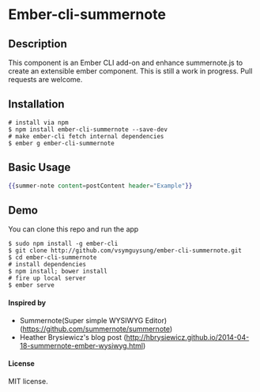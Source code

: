 # Ember-cli-summernote


## Description
This component is an Ember CLI add-on and enhance summernote.js 
to create an extensible ember component. This is still a work in progress. Pull requests are welcome.

## Installation
```
# install via npm
$ npm install ember-cli-summernote --save-dev
# make ember-cli fetch internal dependencies
$ ember g ember-cli-summernote
```

## Basic Usage
```handlebars
{{summer-note content=postContent header="Example"}}
```

## Demo
You can clone this repo and run the app 

```
$ sudo npm install -g ember-cli
$ git clone http://github.com/vsymguysung/ember-cli-summernote.git
$ cd ember-cli-summernote
# install dependencies
$ npm install; bower install
# fire up local server
$ ember serve
```


#### Inspired by
* Summernote(Super simple WYSIWYG Editor) (https://github.com/summernote/summernote) 
* Heather Brysiewicz's blog post (http://hbrysiewicz.github.io/2014-04-18-summernote-ember-wysiwyg.html)


#### License
MIT license.